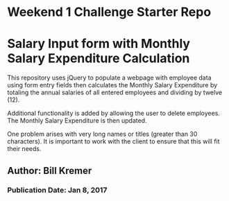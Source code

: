 # Weekend 1 Challenge Starter Repo

# Salary Input form with Monthly Salary Expenditure Calculation

This repository uses jQuery to populate a webpage with employee data using form entry fields then calculates the Monthly Salary Expenditure by totaling the annual salaries of all entered employees and dividing by twelve (12).

Additional functionality is added by allowing the user to delete employees.  The Monthly Salary Expenditure is then updated.

One problem arises with very long names or titles (greater than 30 characters).  It is important to work with the client to ensure that this will fit their needs.

## Author: Bill Kremer ##
### Publication Date: Jan 8, 2017 ##
